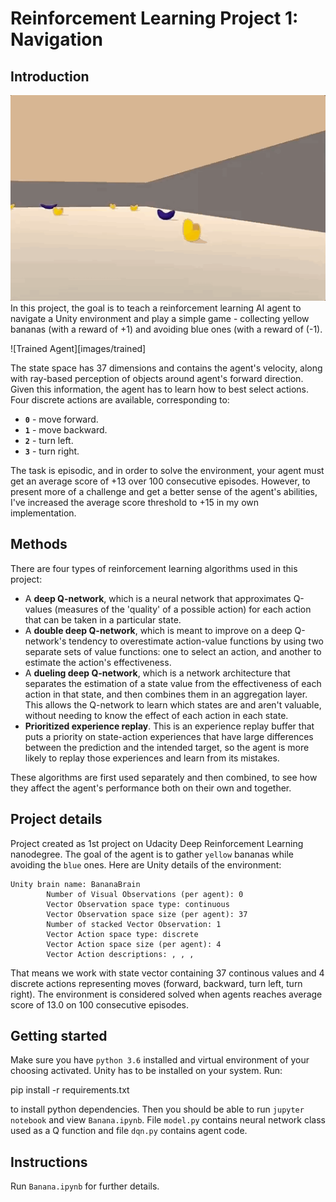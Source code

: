# Reinforcement Learning Project 1: Navigation

## Introduction
![banana](images/banana-intro.gif)
In this project, the goal is to teach a reinforcement learning AI agent to navigate a Unity environment and play a simple game - collecting yellow bananas (with a reward of +1) and avoiding blue ones (with a reward of (-1). 

![Trained Agent][images/trained]

The state space has 37 dimensions and contains the agent's velocity, along with ray-based perception of objects around agent's forward direction.  Given this information, the agent has to learn how to best select actions.  Four discrete actions are available, corresponding to:

- **`0`** - move forward.
- **`1`** - move backward.
- **`2`** - turn left.
- **`3`** - turn right.

The task is episodic, and in order to solve the environment, your agent must get an average score of +13 over 100 consecutive episodes. However, to present more of a challenge and get a better sense of the agent's abilities, I've increased the average score threshold to +15 in my own implementation.

## Methods

There are four types of reinforcement learning algorithms used in this project:

- A **deep Q-network**, which is a neural network that approximates Q-values (measures of the 'quality' of a possible action) for each action that can be taken in a particular state.
- A **double deep Q-network**, which is meant to improve on a deep Q-network's tendency to overestimate action-value functions by using two separate sets of value functions: one to select an action, and another to estimate the action's effectiveness.
- A **dueling deep Q-network**, which is a network architecture that separates the estimation of a state value from the effectiveness of each action in that state, and then combines them in an aggregation layer. This allows the Q-network to learn which states are and aren't valuable, without needing to know the effect of each action in each state.
- **Prioritized experience replay**. This is an experience replay buffer that puts a priority on state-action experiences that have large differences between the prediction and the intended target, so the agent is more likely to replay those experiences and learn from its mistakes.

These algorithms are first used separately and then combined, to see how they affect the agent's performance both on their own and together.

## Project details

Project created as 1st project on Udacity Deep Reinforcement Learning nanodegree. The goal of the agent is to gather `yellow` bananas while avoiding the `blue` ones. Here are Unity details of the environment:

```
Unity brain name: BananaBrain
        Number of Visual Observations (per agent): 0
        Vector Observation space type: continuous
        Vector Observation space size (per agent): 37
        Number of stacked Vector Observation: 1
        Vector Action space type: discrete
        Vector Action space size (per agent): 4
        Vector Action descriptions: , , , 
```

That means we work with state vector containing 37 continous values and 4 discrete actions representing moves (forward, backward, turn left, turn right). The environment is considered solved when agents reaches average score of 13.0 on 100 consecutive episodes.

## Getting started

Make sure you have `python 3.6` installed and virtual environment of your choosing activated. Unity has to be installed on your system. Run:

pip install -r requirements.txt

to install python dependencies. Then you should be able to run `jupyter notebook` and view `Banana.ipynb`. File `model.py` contains neural network class used as a Q function and file `dqn.py` contains agent code.

## Instructions

Run `Banana.ipynb` for further details.
